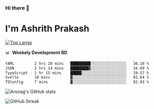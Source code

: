 ### Hi there 👋
# I'm Ashrith Prakash

[![Top Langs](https://github-readme-stats.vercel.app/api/top-langs/?username=xxcheckmatexx&count_private=true&include_all_commits=true&show_icons=true&line_height=20&title_color=FFFFFF&icon_color=FFFFFF&text_color=FFFFFF&bg_color=0D1117&langs_count=8)](https://github.com/anuraghazra/github-readme-stats)

📊 &nbsp;**Weekely Development BD**

<!--START_SECTION:waka-->

```txt
YAML         2 hrs 20 mins   █████████░░░░░░░░░░░░░░░░   36.18 %
JSON         2 hrs 14 mins   ████████▓░░░░░░░░░░░░░░░░   34.69 %
TypeScript   1 hr 15 mins    █████░░░░░░░░░░░░░░░░░░░░   19.57 %
Svelte       10 mins         ▓░░░░░░░░░░░░░░░░░░░░░░░░   02.64 %
TSConfig     7 mins          ▓░░░░░░░░░░░░░░░░░░░░░░░░   02.03 %
```

<!--END_SECTION:waka-->

![Anurag's GitHub stats](https://github-readme-stats.vercel.app/api?username=xxcheckmatexx&count_private=true&show_icons=true&theme=merko)  

![GitHub Streak](http://github-readme-streak-stats.herokuapp.com?user=xxcheckmatexx&theme=merko&hide_border=true&date_format=M%20j%5B%2C%20Y%5D&fire=DD0E0B)
<br/>
